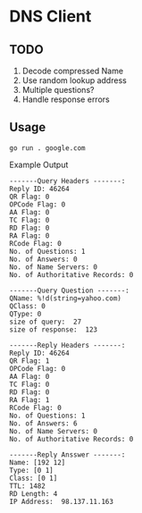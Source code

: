 # DNS Client

## TODO

1. Decode compressed Name
2. Use random lookup address
3. Multiple questions?
4. Handle response errors 

## Usage

```
go run . google.com
```

Example Output

```
-------Query Headers -------:
Reply ID: 46264
QR Flag: 0
OPCode Flag: 0
AA Flag: 0
TC Flag: 0
RD Flag: 0
RA Flag: 0
RCode Flag: 0
No. of Questions: 1
No. of Answers: 0
No. of Name Servers: 0
No. of Authoritative Records: 0

-------Query Question -------:
QName: %!d(string=yahoo.com)
QClass: 0
QType: 0
size of query:  27
size of response:  123

-------Reply Headers -------:
Reply ID: 46264
QR Flag: 1
OPCode Flag: 0
AA Flag: 0
TC Flag: 0
RD Flag: 0
RA Flag: 1
RCode Flag: 0
No. of Questions: 1
No. of Answers: 6
No. of Name Servers: 0
No. of Authoritative Records: 0

-------Reply Ansswer -------:
Name: [192 12]
Type: [0 1]
Class: [0 1]
TTL: 1482
RD Length: 4
IP Address:  98.137.11.163
```
